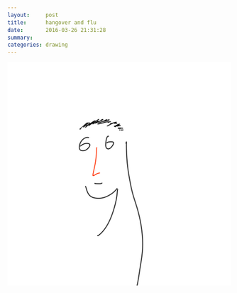 ```yaml
---
layout:     post
title:      hangover and flu
date:       2016-03-26 21:31:28
summary:    
categories: drawing
---
```

![hangover and flu](/images/diary/hangover-and-flu.png "Damn it.")
